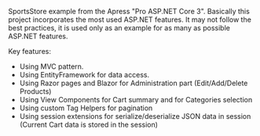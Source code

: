 SportsStore example from the Apress "Pro ASP.NET Core 3". Basically this project incorporates the most used ASP.NET features. It may not follow the best practices, it is used only as an example for as many as possible ASP.NET features. 

Key features: 

- Using MVC pattern.
- Using EntityFramework for data access.
- Using Razor pages and Blazor for Administration part (Edit/Add/Delete Products)
- Using View Components for Cart summary and for Categories selection
- Using custom Tag Helpers for pagination
- Using session extensions for serialize/deserialize JSON data in session (Current Cart data is stored in the session)


